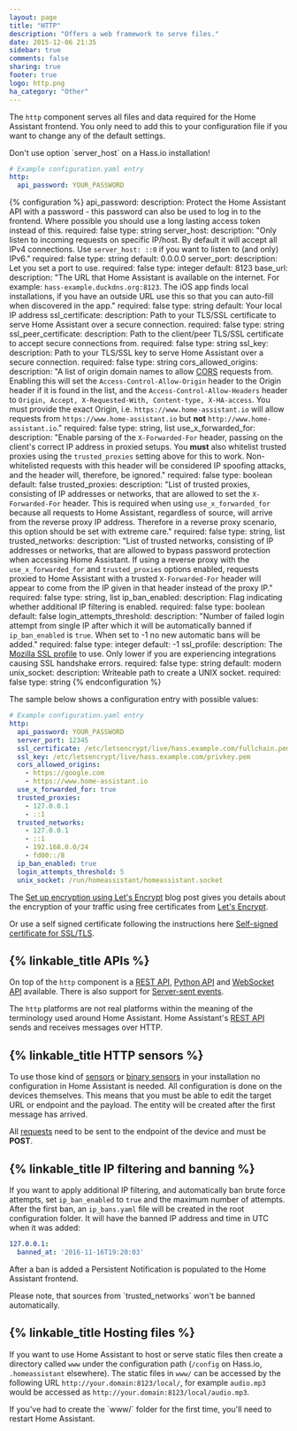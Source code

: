 ```yaml
---
layout: page
title: "HTTP"
description: "Offers a web framework to serve files."
date: 2015-12-06 21:35
sidebar: true
comments: false
sharing: true
footer: true
logo: http.png
ha_category: "Other"
---
```


The `http` component serves all files and data required for the Home Assistant
frontend. You only need to add this to your configuration file if you want to
change any of the default settings.

<p class='note'>
Don't use option `server_host` on a Hass.io installation!
</p>

```yaml
# Example configuration.yaml entry
http:
  api_password: YOUR_PASSWORD
```

{% configuration %}
api_password:
  description: Protect the Home Assistant API with a password - this password can also be used to log in to the frontend. Where possible you should use a long lasting access token instead of this.
  required: false
  type: string
server_host:
  description: "Only listen to incoming requests on specific IP/host. By default it will accept all IPv4 connections. Use `server_host: ::0` if you want to listen to (and only) IPv6."
  required: false
  type: string
  default: 0.0.0.0
server_port:
  description: Let you set a port to use.
  required: false
  type: integer
  default: 8123
base_url:
  description: "The URL that Home Assistant is available on the internet. For example: `hass-example.duckdns.org:8123`. The iOS app finds local installations, if you have an outside URL use this so that you can auto-fill when discovered in the app."
  required: false
  type: string
  default: Your local IP address
ssl_certificate:
  description: Path to your TLS/SSL certificate to serve Home Assistant over a secure connection.
  required: false
  type: string
ssl_peer_certificate:
  description: Path to the client/peer TLS/SSL certificate to accept secure connections from.
  required: false
  type: string
ssl_key:
  description: Path to your TLS/SSL key to serve Home Assistant over a secure connection.
  required: false
  type: string
cors_allowed_origins:
  description: "A list of origin domain names to allow [CORS](https://en.wikipedia.org/wiki/Cross-origin_resource_sharing) requests from. Enabling this will set the `Access-Control-Allow-Origin` header to the Origin header if it is found in the list, and the `Access-Control-Allow-Headers` header to `Origin, Accept, X-Requested-With, Content-type, X-HA-access`. You must provide the exact Origin, i.e. `https://www.home-assistant.io` will allow requests from `https://www.home-assistant.io` but __not__ `http://www.home-assistant.io`."
  required: false
  type: string, list
use_x_forwarded_for:
  description: "Enable parsing of the `X-Forwarded-For` header, passing on the client's correct IP address in proxied setups. You **must** also whitelist trusted proxies using the `trusted_proxies` setting above for this to work. Non-whitelisted requests with this header will be considered IP spoofing attacks, and the header will, therefore, be ignored."
  required: false
  type: boolean
  default: false
trusted_proxies:
  description: "List of trusted proxies, consisting of IP addresses or networks, that are allowed to set the `X-Forwarded-For` header.  This is required when using `use_x_forwarded_for` because all requests to Home Assistant, regardless of source, will arrive from the reverse proxy IP address. Therefore in a reverse proxy scenario, this option should be set with extreme care."
  required: false
  type: string, list
trusted_networks:
  description: "List of trusted networks, consisting of IP addresses or networks, that are allowed to bypass password protection when accessing Home Assistant.  If using a reverse proxy with the `use_x_forwarded_for` and `trusted_proxies` options enabled, requests proxied to Home Assistant with a trusted `X-Forwarded-For` header will appear to come from the IP given in that header instead of the proxy IP."
  required: false
  type: string, list
ip_ban_enabled:
  description: Flag indicating whether additional IP filtering is enabled.
  required: false
  type: boolean
  default: false
login_attempts_threshold:
  description: "Number of failed login attempt from single IP after which it will be automatically banned if `ip_ban_enabled` is `true`. When set to -1 no new automatic bans will be added."
  required: false
  type: integer
  default: -1
ssl_profile:
  description: The [Mozilla SSL profile](https://wiki.mozilla.org/Security/Server_Side_TLS) to use. Only lower if you are experiencing integrations causing SSL handshake errors.
  required: false
  type: string
  default: modern
unix_socket:
  description: Writeable path to create a UNIX socket.
  required: false
  type: string
{% endconfiguration %}

The sample below shows a configuration entry with possible values:

```yaml
# Example configuration.yaml entry
http:
  api_password: YOUR_PASSWORD
  server_port: 12345
  ssl_certificate: /etc/letsencrypt/live/hass.example.com/fullchain.pem
  ssl_key: /etc/letsencrypt/live/hass.example.com/privkey.pem
  cors_allowed_origins:
    - https://google.com
    - https://www.home-assistant.io
  use_x_forwarded_for: true
  trusted_proxies:
    - 127.0.0.1
    - ::1
  trusted_networks:
    - 127.0.0.1
    - ::1
    - 192.168.0.0/24
    - fd00::/8
  ip_ban_enabled: true
  login_attempts_threshold: 5
  unix_socket: /run/homeassistant/homeassistant.socket
```

The [Set up encryption using Let's Encrypt](/blog/2015/12/13/setup-encryption-using-lets-encrypt/)
blog post gives you details about the encryption of your traffic using free
certificates from [Let's Encrypt](https://letsencrypt.org/).

Or use a self signed certificate following the instructions here
[Self-signed certificate for SSL/TLS](/docs/ecosystem/certificates/tls_self_signed_certificate/).

## {% linkable_title APIs %}

On top of the `http` component is a [REST API](/developers/rest_api/),
[Python API](/developers/python_api/) and
[WebSocket API](/developers/websocket_api/) available. There is also support for
[Server-sent events](/developers/server_sent_events/).

The `http` platforms are not real platforms within the meaning of the
terminology used around Home Assistant. Home Assistant's
[REST API](/developers/rest_api/) sends and receives messages over HTTP.

## {% linkable_title HTTP sensors %}

To use those kind of [sensors](/components/sensor.http/) or
[binary sensors](components/binary_sensor.http/) in your installation no
configuration in Home Assistant is needed. All configuration is done on the
devices themselves. This means that you must be able to edit the target URL or
endpoint and the payload.
The entity will be created after the first message has arrived.

All [requests](/developers/rest_api/#post-apistatesltentity_id) need to be sent
to the endpoint of the device and must be **POST**.

## {% linkable_title IP filtering and banning %}

If you want to apply additional IP filtering, and automatically ban brute force
attempts, set `ip_ban_enabled` to `true` and the maximum number of attempts.
After the first ban, an `ip_bans.yaml` file will be created in the root
configuration folder.
It will have the banned IP address and time in UTC when it was added:

```yaml
127.0.0.1:
  banned_at: '2016-11-16T19:20:03'
```

After a ban is added a Persistent Notification is populated to the Home
Assistant frontend.

<p class='note warning'>
Please note, that sources from `trusted_networks` won't be banned automatically.
</p>

## {% linkable_title Hosting files %}

If you want to use Home Assistant to host or serve static files then create a
directory called `www` under the configuration path (`/config` on Hass.io,
`.homeassistant` elsewhere). The static files in `www/` can be accessed by the
following URL `http://your.domain:8123/local/`, for example `audio.mp3` would
be accessed as `http://your.domain:8123/local/audio.mp3`.

<p class='note'>
  If you've had to create the `www/` folder for the first time, you'll need to restart Home Assistant.
</p>
